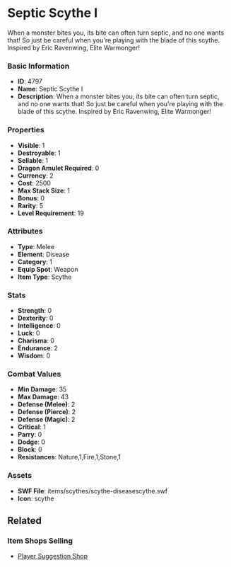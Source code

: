 # Septic Scythe I

When a monster bites you, its bite can often turn septic, and no one wants that! So just be careful when you're playing with the blade of this scythe.  Inspired by Eric Ravenwing, Elite Warmonger!

### Basic Information

- **ID**: 4797
- **Name**: Septic Scythe I
- **Description**: When a monster bites you, its bite can often turn septic, and no one wants that! So just be careful when you&#039;re playing with the blade of this scythe.  Inspired by Eric Ravenwing, Elite Warmonger!

### Properties

- **Visible**: 1
- **Destroyable**: 1
- **Sellable**: 1
- **Dragon Amulet Required**: 0
- **Currency**: 2
- **Cost**: 2500
- **Max Stack Size**: 1
- **Bonus**: 0
- **Rarity**: 5
- **Level Requirement**: 19

### Attributes

- **Type**: Melee
- **Element**: Disease
- **Category**: 1
- **Equip Spot**: Weapon
- **Item Type**: Scythe

### Stats

- **Strength**: 0
- **Dexterity**: 0
- **Intelligence**: 0
- **Luck**: 0
- **Charisma**: 0
- **Endurance**: 2
- **Wisdom**: 0

### Combat Values

- **Min Damage**: 35
- **Max Damage**: 43
- **Defense (Melee)**: 2
- **Defense (Pierce)**: 2
- **Defense (Magic)**: 2
- **Critical**: 1
- **Parry**: 0
- **Dodge**: 0
- **Block**: 0
- **Resistances**: Nature,1,Fire,1,Stone,1

### Assets

- **SWF File**: items/scythes/scythe-diseasescythe.swf
- **Icon**: scythe

## Related

### Item Shops Selling

- [Player Suggestion Shop](../item-shops/135-player-suggestion-shop.md)

